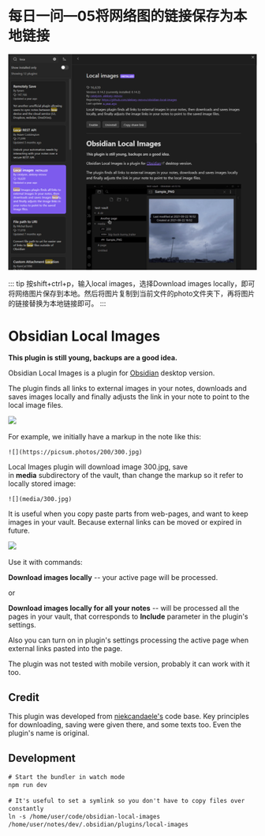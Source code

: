 # 每日一问—05将网络图的链接保存为本地链接
![](./photo/1.png)

::: tip
按shift+ctrl+p，输入local images，选择Download images locally，即可将网络图片保存到本地。然后将图片复制到当前文件的photo文件夹下，再将图片的链接替换为本地链接即可。
:::


# Obsidian Local Images
**This plugin is still young, backups are a good idea.**

Obsidian Local Images is a plugin for [Obsidian](https://obsidian.md/) desktop version.

The plugin finds all links to external images in your notes, downloads and saves images locally and finally adjusts the link in your note to point to the local image files.

![](https://raw.githubusercontent.com/aleksey-rezvov/obsidian-local-images/HEAD/docs/obsidian-local-images-sep2021.gif)

For example, we initially have a markup in the note like this:

```
![](https://picsum.photos/200/300.jpg)
```

Local Images plugin will download image 300.jpg, save in **media** subdirectory of the vault, than change the markup so it refer to locally stored image:

```
![](media/300.jpg)
```

It is useful when you copy paste parts from web-pages, and want to keep images in your vault. Because external links can be moved or expired in future.

![](https://raw.githubusercontent.com/aleksey-rezvov/obsidian-local-images/HEAD/docs/obsidian-local-images-html-sep2021.gif)

Use it with commands:

**Download images locally** -- your active page will be processed.

or

**Download images locally for all your notes** -- will be processed all the pages in your vault, that corresponds to **Include** parameter in the plugin's settings.

Also you can turn on in plugin's settings processing the active page when external links pasted into the page.

The plugin was not tested with mobile version, probably it can work with it too.

## Credit

This plugin was developed from [niekcandaele's](https://github.com/niekcandaele/obsidian-local-images) code base. Key principles for downloading, saving were given there, and some texts too. Even the plugin's name is original.

## Development

```
# Start the bundler in watch mode
npm run dev

# It's useful to set a symlink so you don't have to copy files over constantly
ln -s /home/user/code/obsidian-local-images /home/user/notes/dev/.obsidian/plugins/local-images
```